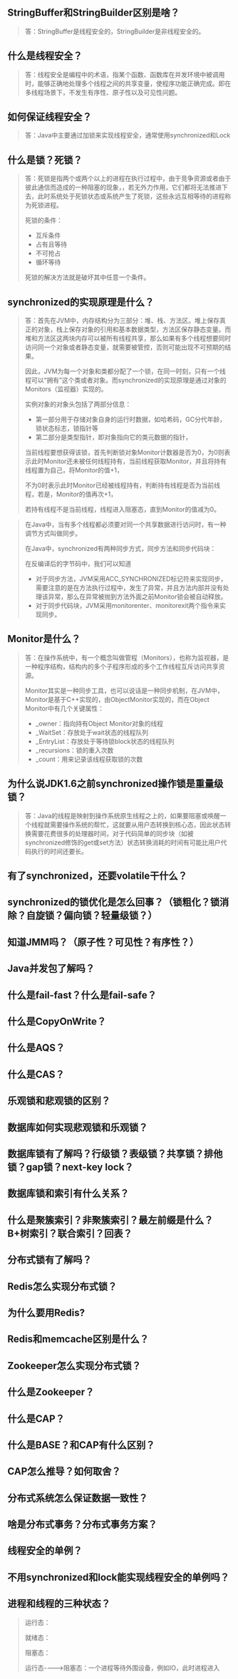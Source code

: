 ## StringBuffer和StringBuilder区别是啥？

> 答：StringBuffer是线程安全的，StringBuilder是非线程安全的。

## 什么是线程安全？

> 答：线程安全是编程中的术语，指某个函数、函数库在并发环境中被调用时，能够正确地处理多个线程之间的共享变量，使程序功能正确完成。即在多线程场景下，不发生有序性、原子性以及可见性问题。

## 如何保证线程安全？

> 答：Java中主要通过加锁来实现线程安全，通常使用synchronized和Lock

## 什么是锁？死锁？

> 答：死锁是指两个或两个以上的进程在执行过程中，由于竞争资源或者由于彼此通信而造成的一种阻塞的现象，，若无外力作用，它们都将无法推进下去，此时系统处于死锁状态或系统产生了死锁，这些永远互相等待的进程称为死锁进程。
>
> 死锁的条件：
>
> - 互斥条件
> - 占有且等待
> - 不可抢占
> - 循环等待
>
> 死锁的解决方法就是破坏其中任意一个条件。

## synchronized的实现原理是什么？

> 答：首先在JVM中，内存结构分为三部分：堆、栈、方法区。堆上保存真正的对象，栈上保存对象的引用和基本数据类型，方法区保存静态变量。而堆和方法区这两块内存可以被所有线程共享，那么如果有多个线程想要同时访问同一个对象或者静态变量，就需要被管控，否则可能出现不可预期的结果。
>
> 因此，JVM为每一个对象和类都分配了一个锁，在同一时刻，只有一个线程可以“拥有”这个类或者对象。而synchronized的实现原理是通过对象的Monitors（监视器）实现的。
>
> 实例对象的对象头包括了两部分信息：
>
> - 第一部分用于存储对象自身的运行时数据，如哈希码，GC分代年龄，锁状态标志，锁指针等
> - 第二部分是类型指针，即对象指向它的类元数据的指针，
>
> 当前线程要想获得该锁，首先判断锁对象Monitor计数器是否为0，为0则表示此时Monitor还未被任何线程持有，当前线程获取Monitor，并且将持有线程置为自己，将Monitor的值+1，
>
> 不为0时表示此时Monitor已经被线程持有，判断持有线程是否为当前线程，若是，Monitor的值再次+1，
>
> 若持有线程不是当前线程，线程进入阻塞态，直到Monitor的值减为0。

> 在Java中，当有多个线程都必须要对同一个共享数据进行访问时，有一种调节方式叫做同步。
>
> 在Java中，synchronized有两种同步方式，同步方法和同步代码块：
>
> 在反编译后的字节码中，我们可以知道
>
> - 对于同步方法，JVM采用ACC_SYNCHRONIZED标记符来实现同步，需要注意的是在方法执行过程中，发生了异常，并且方法内部并没有处理该异常，那么在异常被抛到方法外面之前Monitor锁会被自动释放。
> - 对于同步代码块，JVM采用monitorenter、monitorexit两个指令来实现同步。

## Monitor是什么？

> 答：在操作系统中，有一个概念叫做管程（Monitors），也称为监视器，是一种程序结构，结构内的多个子程序形成的多个工作线程互斥访问共享资源。
>
> Monitor其实是一种同步工具，也可以说话是一种同步机制，在JVM中，Monitor是基于C++实现的，由ObjectMonitor实现的，而在Object Monitor中有几个关键属性：
>
> - _owner：指向持有Object Monitor对象的线程
> - _WaitSet：存放处于wait状态的线程队列
> - _EntryList：存放处于等待锁block状态的线程队列
> - _recursions：锁的重入次数
> - _count：用来记录该线程获取锁的次数

## 为什么说JDK1.6之前synchronized操作锁是重量级锁？

> 答：Java的线程是映射到操作系统原生线程之上的，如果要阻塞或唤醒一个线程就需要操作系统的帮忙，这就要从用户态转换到核心态，因此状态转换需要花费很多的处理器时间，对于代码简单的同步块（如被synchronized修饰的get或set方法）状态转换消耗的时间有可能比用户代码执行的时间还要长。

## 有了synchronized，还要volatile干什么？

## synchronized的锁优化是怎么回事？（锁粗化？锁消除？自旋锁？偏向锁？轻量级锁？）

## 知道JMM吗？（原子性？可见性？有序性？）

## Java并发包了解吗？

## 什么是fail-fast？什么是fail-safe？

## 什么是CopyOnWrite？

## 什么是AQS？

## 什么是CAS？

## 乐观锁和悲观锁的区别？

## 数据库如何实现悲观锁和乐观锁？

## 数据库锁有了解吗？行级锁？表级锁？共享锁？排他锁？gap锁？next-key lock？

## 数据库锁和索引有什么关系？

## 什么是聚簇索引？非聚簇索引？最左前缀是什么？B+树索引？联合索引？回表？

## 分布式锁有了解吗？

## Redis怎么实现分布式锁？

## 为什么要用Redis?

## Redis和memcache区别是什么？

## Zookeeper怎么实现分布式锁？

## 什么是Zookeeper？

## 什么是CAP？

## 什么是BASE？和CAP有什么区别？

## CAP怎么推导？如何取舍？

## 分布式系统怎么保证数据一致性？

## 啥是分布式事务？分布式事务方案？

## 线程安全的单例？

## 不用synchronized和lock能实现线程安全的单例吗？

## 进程和线程的三种状态？

> 运行态：
>
> 就绪态：
>
> 阻塞态：
>
> 运行态---->阻塞态：一个进程等待外围设备，例如IO，此时进程进入